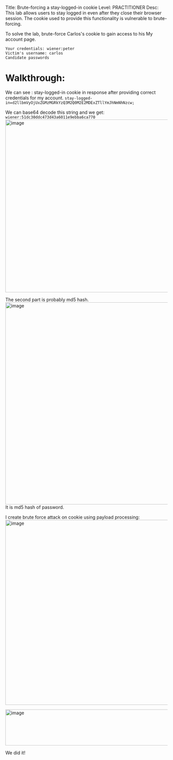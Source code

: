 Title: Brute-forcing a stay-logged-in cookie
Level: PRACTITIONER
Desc:  This lab allows users to stay logged in even after they close their browser session. The cookie used to provide this functionality is vulnerable to brute-forcing.

To solve the lab, brute-force Carlos's cookie to gain access to his My account page.

    Your credentials: wiener:peter
    Victim's username: carlos
    Candidate passwords

# Walkthrough:
We can see : stay-logged-in cookie in response after providing correct credentials for my account.
`stay-logged-in=d2llbmVyOjUxZGMzMGRkYzQ3M2Q0M2E2MDExZTllYmJhNmNhNzcw;`

We can base64 decode this string and we get: `wiener:51dc30ddc473d43a6011e9ebba6ca770`
<img width="1079" height="537" alt="image" src="https://github.com/user-attachments/assets/13839fbe-8873-4350-8d49-94d3486b20e3" />

The second part is probably md5 hash.
<img width="1067" height="628" alt="image" src="https://github.com/user-attachments/assets/dd6b2579-ea50-4f18-9f91-ded88acc1785" />
It is md5 hash of password.

I create brute force attack on cookie using payload processing:
<img width="742" height="575" alt="image" src="https://github.com/user-attachments/assets/d9c216ca-2520-4cad-9b54-28a05b55e0f1" />

<img width="1568" height="112" alt="image" src="https://github.com/user-attachments/assets/400759fb-e731-46ba-a87f-09cfd7836963" />

We did it!
